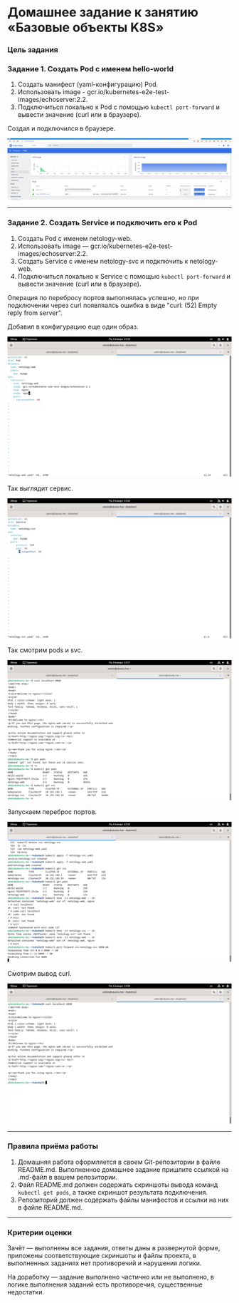 # Домашнее задание к занятию «Базовые объекты K8S»

### Цель задания


### Задание 1. Создать Pod с именем hello-world

1. Создать манифест (yaml-конфигурацию) Pod.
2. Использовать image - gcr.io/kubernetes-e2e-test-images/echoserver:2.2.
3. Подключиться локально к Pod с помощью `kubectl port-forward` и вывести значение (curl или в браузере).


Создал и подключился в браузере.

![Hello_world](https://github.com/zatulik2606/Microservices/blob/scerenshorts/hello-world1.jpg)

------

### Задание 2. Создать Service и подключить его к Pod

1. Создать Pod с именем netology-web.
2. Использовать image — gcr.io/kubernetes-e2e-test-images/echoserver:2.2.
3. Создать Service с именем netology-svc и подключить к netology-web.
4. Подключиться локально к Service с помощью `kubectl port-forward` и вывести значение (curl или в браузере).


Операция по перебросу портов выполнялась успешно, но при подключении через curl появляалсь ошибка в виде "curl: (52) Empty reply from server".


Добавил в конфигурацию еще один образ.


![Netology-web](https://github.com/zatulik2606/Microservices/blob/scerenshorts/configpodnetologyweb.png)



Так выглядит сервис.

![Netology-svc](https://github.com/zatulik2606/Microservices/blob/scerenshorts/configpodnetologysvc.png)


Так смотрим pods и svc.

![getpodssvc](https://github.com/zatulik2606/Microservices/blob/scerenshorts/kubectlgetpods.png)


Запускаем переброс портов.


![portfw](https://github.com/zatulik2606/Microservices/blob/scerenshorts/porforward.png)


Смотрим вывод curl.


![curl](https://github.com/zatulik2606/Microservices/blob/scerenshorts/curl.png)

------

### Правила приёма работы

1. Домашняя работа оформляется в своем Git-репозитории в файле README.md. Выполненное домашнее задание пришлите ссылкой на .md-файл в вашем репозитории.
2. Файл README.md должен содержать скриншоты вывода команд `kubectl get pods`, а также скриншот результата подключения.
3. Репозиторий должен содержать файлы манифестов и ссылки на них в файле README.md.

------

### Критерии оценки
Зачёт — выполнены все задания, ответы даны в развернутой форме, приложены соответствующие скриншоты и файлы проекта, в выполненных заданиях нет противоречий и нарушения логики.

На доработку — задание выполнено частично или не выполнено, в логике выполнения заданий есть противоречия, существенные недостатки.
